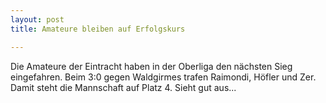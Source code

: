 ```yaml
---
layout: post
title: Amateure bleiben auf Erfolgskurs

---
```


Die Amateure der Eintracht haben in der Oberliga den nächsten Sieg eingefahren. Beim 3:0 gegen Waldgirmes trafen Raimondi, Höfler und Zer. Damit steht die Mannschaft auf Platz 4. Sieht gut aus...


